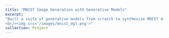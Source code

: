 ```yaml
---
title: "MNIST Image Generation with Generative Models"
excerpt: 
"Built a suite of generative models from scratch to synthesize MNIST digits, including Autoregressive models, Variational Autoencoders (VAEs), Normalizing Flows, GANs, and Diffusion Models. Explored and compared the expressiveness and sample quality across these diverse generative paradigms.
<br/><img src='/images/mnist_dgl.png'>"
collection: Project
---
```


